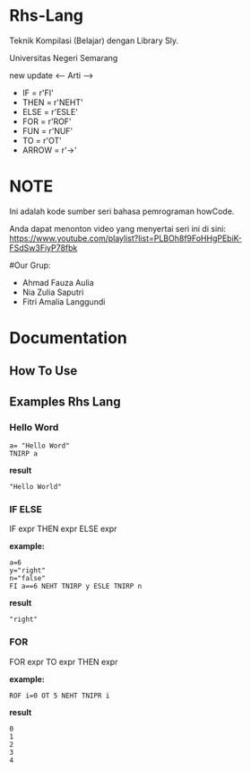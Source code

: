 # Rhs-Lang
Teknik Kompilasi (Belajar) dengan Library Sly. 

Universitas Negeri Semarang

new update <-- Arti -->
- IF = r'FI'
- THEN = r'NEHT'
- ELSE = r'ESLE'
- FOR = r'ROF'
- FUN = r'NUF'
- TO = r'OT'
- ARROW = r'->'

# NOTE
Ini adalah kode sumber seri bahasa pemrograman howCode.

Anda dapat menonton video yang menyertai seri ini di sini: https://www.youtube.com/playlist?list=PLBOh8f9FoHHgPEbiK-FSdSw3FiyP78fbk

#Our Grup:
- Ahmad Fauza Aulia
- Nia Zulia Saputri
- Fitri Amalia Langgundi

# Documentation

## How To Use 


## Examples Rhs Lang

### Hello Word
```
a= "Hello Word"
TNIRP a 
```
**result**
```
"Hello World"
```

### IF ELSE 

IF expr THEN expr ELSE expr

**example:**
```
a=6
y="right"
n="false"
FI a==6 NEHT TNIRP y ESLE TNIRP n
```

**result**
```
"right"
```

### FOR

FOR expr TO expr THEN expr

**example:**
```
ROF i=0 OT 5 NEHT TNIPR i
```

**result**
```
0
1
2
3
4
```